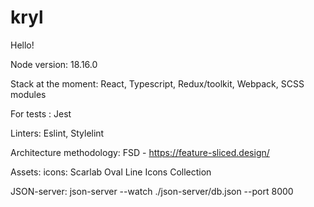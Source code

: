 # kryl

Hello!

Node version: 18.16.0

Stack at the moment: React, Typescript, Redux/toolkit, Webpack, SCSS modules

For tests : Jest

Linters: Eslint, Stylelint

Architecture methodology: FSD - https://feature-sliced.design/

Assets: icons: Scarlab Oval Line Icons Collection

JSON-server: json-server --watch ./json-server/db.json --port 8000
